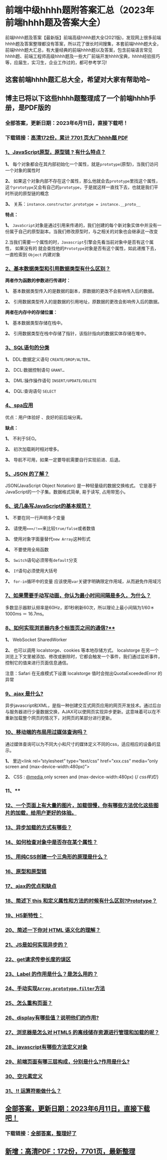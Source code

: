 # 前端中级hhhh题附答案汇总（2023年前端hhhh题及答案大全）

前端hhhh题及答案【最新版】前端高级hhhh题大全(2021版)，发现网上很多前端hhhh题及答案整理都没有答案，所以花了很长时间搜集，本套前端hhhh题大全，前端hhhh题大汇总，有大量经典的前端hhhh题以及答案，包含前端语言常见hhhh题、前端工程师高级hhhh题及一些大厂前端开发hhhh宝典，hhhh经验技巧等，应届生，实习生，企业工作过的，都可参考学习!

## 这套前端hhhh题汇总大全，希望对大家有帮助哈~ 

## 博主已将以下这些hhhh题整理成了一个前端hhhh手册，是PDF版的


### 全部答案，更新日期：2023年6月11日，直接下载吧！
### 下载链接：[高清172份，累计 7701 页大厂hhhh题  PDF](https://gitee.com/souyunku/DevBooks/blob/master/docs/index.md)


### [1、JavaScript原型，原型链 ? 有什么特点？](https://gitee.com/souyunku/NewDevBooks/blob/master/docs/前端/前端中级hhhh题附答案汇总（2021年前端hhhh题及答案大全）.md#1javascript原型原型链--有什么特点)  


**1、** 每个对象都会在其内部初始化一个属性，就是`prototype`(原型)，当我们访问一个对象的属性时

**2、** 如果这个对象内部不存在这个属性，那么他就会去`prototype`里找这个属性，这`个prototype`又会有自己的`prototype`，于是就这样一直找下去，也就是我们平时所说的原型链的概念

**3、** 关系：`instance.constructor.prototype = instance.__proto__`

**特点：**

**1、** `JavaScript`对象是通过引用来传递的，我们创建的每个新对象实体中并没有一份属于自己的原型副本。当我们修改原型时，与之相关的对象也会继承这一改变

2.当我们需要一个属性的时，`Javascript`引擎会先看当前对象中是否有这个属性， 如果没有的 就会查找他的`Prototype`对象是否有这个属性，如此递推下去，一直检索到 `Object` 内建对象


### [2、基本数据类型和引用数据类型有什么区别？](https://gitee.com/souyunku/NewDevBooks/blob/master/docs/前端/前端中级hhhh题附答案汇总（2021年前端hhhh题及答案大全）.md#2基本数据类型和引用数据类型有什么区别)  


**两者作为函数的参数进行传递时：**

**1、** 基本数据类型传入的是数据的副本，原数据的更改不会影响传入后的数据。

**2、** 引用数据类型传入的是数据的引用地址，原数据的更改会影响传入后的数据。

**两者在内存中的存储位置：**

**1、** 基本数据类型存储在栈中。

**2、** 引用数据类型在栈中存储了指针，该指针指向的数据实体存储在堆中。


### [3、SQL语句的分类](https://gitee.com/souyunku/NewDevBooks/blob/master/docs/前端/前端中级hhhh题附答案汇总（2021年前端hhhh题及答案大全）.md#3sql语句的分类)  


**1、** DDL:数据定义语句 `CREATE/DROP/ALTER…`

**2、** DCL:数据控制语句 `GRANT…`

**3、** DML:操作操作语句 `INSERT/UPDATE/DELETE`

**4、** DQL:查询语句 `SELECT`


### [4、spa应用](https://gitee.com/souyunku/NewDevBooks/blob/master/docs/前端/前端中级hhhh题附答案汇总（2021年前端hhhh题及答案大全）.md#4spa应用)  


优点：用户体验好 、良好的前后端分离。

**缺点：**

**1、** 不利于SEO。

**2、** 初次加载耗时相对增多。

**3、** 导航不可用，如果一定要导航需要自行实现前进、后退。


### [5、JSON 的了解？](https://gitee.com/souyunku/NewDevBooks/blob/master/docs/前端/前端中级hhhh题附答案汇总（2021年前端hhhh题及答案大全）.md#5json-的了解)  


JSON(JavaScript Object Notation) 是一种轻量级的数据交换格式。 它是基于JavaScript的一个子集。数据格式简单, 易于读写, 占用带宽小。


### [6、说几条写JavaScript的基本规范？](https://gitee.com/souyunku/NewDevBooks/blob/master/docs/前端/前端中级hhhh题附答案汇总（2021年前端hhhh题及答案大全）.md#6说几条写javascript的基本规范)  


**1、** 不要在同一行声明多个变量

**2、** 请使用`===/!==`来比较`true/false`或者数值

**3、** 使用对象字面量替代`new Array`这种形式

**4、** 不要使用全局函数

**5、** `Switch`语句必须带有`default`分支

**6、** `If`语句必须使用大括号

**7、** `for-in`循环中的变量 应该使用`var`关键字明确限定作用域，从而避免作用域污


### [7、如果需要手动写动画，你认为最小时间间隔是多久，为什么？](https://gitee.com/souyunku/NewDevBooks/blob/master/docs/前端/前端中级hhhh题附答案汇总（2021年前端hhhh题及答案大全）.md#7如果需要手动写动画你认为最小时间间隔是多久为什么)  


多数显示器默认频率是60Hz，即1秒刷新60次，所以理论上最小间隔为1/60＊1000ms ＝ 16.7ms。


### [8、如何实现浏览器内多个标签页之间的通信?**](https://gitee.com/souyunku/NewDevBooks/blob/master/docs/前端/前端中级hhhh题附答案汇总（2021年前端hhhh题及答案大全）.md#8如何实现浏览器内多个标签页之间的通信**)  


**1、** WebSocket SharedWorker

**2、** 也可以调用 localstorge、cookies 等本地存储方式。 localstorge 在另一个浏览上下文里被添加、修改或删除时，它都会触发一个事件，我们通过监听事件，控制它的值来进行页面信息通信。

注意：Safari 在无痕模式下设置 localstorge 值时会抛出QuotaExceededError 的异常


### [9、ajax 是什么?](https://gitee.com/souyunku/NewDevBooks/blob/master/docs/前端/前端中级hhhh题附答案汇总（2021年前端hhhh题及答案大全）.md#9ajax-是什么)  


异步javascript和XML，是指一种创建交互式网页应用的网页开发技术。通过后台与服务器进行少量数据交换，AJAX可以使网页实现异步更新。这意味着可以在不重新加载整个网页的情况下，对网页的某部分进行更新。


### [10、移动端的布局用过媒体查询吗？](https://gitee.com/souyunku/NewDevBooks/blob/master/docs/前端/前端中级hhhh题附答案汇总（2021年前端hhhh题及答案大全）.md#10移动端的布局用过媒体查询吗)  


通过媒体查询可以为不同大小和尺寸的媒体定义不同的css，适应相应的设备的显示。

**1、** 里边<link rel=”stylesheet” type=”text/css” href=”xxx.css” media=”only screen and (max-device-width:480px)”>

**2、** CSS : [@media ](/media ) only screen and (max-device-width:480px) {/ _css样式_/}


### 11、**
### [12、一个页面上有大量的图片，加载很慢，你有哪些方法优化这些图片的加载，给用户更好的体验。](https://gitee.com/souyunku/NewDevBooks/blob/master/docs/前端/前端中级hhhh题附答案汇总（2021年前端hhhh题及答案大全）.md#12一个页面上有大量的图片加载很慢你有哪些方法优化这些图片的加载给用户更好的体验。)  

### [13、异步加载的方式有哪些？](https://gitee.com/souyunku/NewDevBooks/blob/master/docs/前端/前端中级hhhh题附答案汇总（2021年前端hhhh题及答案大全）.md#13异步加载的方式有哪些)  

### [14、如何检查对象中是否存在某个属性？](https://gitee.com/souyunku/NewDevBooks/blob/master/docs/前端/前端中级hhhh题附答案汇总（2021年前端hhhh题及答案大全）.md#14如何检查对象中是否存在某个属性)  

### [15、用纯CSS创建一个三角形的原理是什么？](https://gitee.com/souyunku/NewDevBooks/blob/master/docs/前端/前端中级hhhh题附答案汇总（2021年前端hhhh题及答案大全）.md#15用纯css创建一个三角形的原理是什么)  

### [16、原型和原型链](https://gitee.com/souyunku/NewDevBooks/blob/master/docs/前端/前端中级hhhh题附答案汇总（2021年前端hhhh题及答案大全）.md#16原型和原型链)  

### [17、ajax的优点和缺点](https://gitee.com/souyunku/NewDevBooks/blob/master/docs/前端/前端中级hhhh题附答案汇总（2021年前端hhhh题及答案大全）.md#17ajax的优点和缺点)  

### [18、简述下 this 和定义属性和方法的时候有什么区别?Prototype？](https://gitee.com/souyunku/NewDevBooks/blob/master/docs/前端/前端中级hhhh题附答案汇总（2021年前端hhhh题及答案大全）.md#18简述下-this-和定义属性和方法的时候有什么区别prototype)  

### [19、H5新特性：](https://gitee.com/souyunku/NewDevBooks/blob/master/docs/前端/前端中级hhhh题附答案汇总（2021年前端hhhh题及答案大全）.md#19h5新特性：)  

### [20、简述一下你对 HTML 语义化的理解？](https://gitee.com/souyunku/NewDevBooks/blob/master/docs/前端/前端中级hhhh题附答案汇总（2021年前端hhhh题及答案大全）.md#20简述一下你对-html-语义化的理解)  

### [21、JS是如何实现异步的？](https://gitee.com/souyunku/NewDevBooks/blob/master/docs/前端/前端中级hhhh题附答案汇总（2021年前端hhhh题及答案大全）.md#21js是如何实现异步的)  

### [22、get请求传参长度的误区](https://gitee.com/souyunku/NewDevBooks/blob/master/docs/前端/前端中级hhhh题附答案汇总（2021年前端hhhh题及答案大全）.md#22get请求传参长度的误区)  

### [23、Label 的作用是什么？是怎么用的？](https://gitee.com/souyunku/NewDevBooks/blob/master/docs/前端/前端中级hhhh题附答案汇总（2021年前端hhhh题及答案大全）.md#23label-的作用是什么是怎么用的)  

### [24、手动实现`Array.prototype.filter`方法](https://gitee.com/souyunku/NewDevBooks/blob/master/docs/前端/前端中级hhhh题附答案汇总（2021年前端hhhh题及答案大全）.md#24手动实现arrayprototypefilter方法)  

### [25、怎么重构页面？](https://gitee.com/souyunku/NewDevBooks/blob/master/docs/前端/前端中级hhhh题附答案汇总（2021年前端hhhh题及答案大全）.md#25怎么重构页面)  

### [26、display有哪些值？说明他们的作用?](https://gitee.com/souyunku/NewDevBooks/blob/master/docs/前端/前端中级hhhh题附答案汇总（2021年前端hhhh题及答案大全）.md#26display有哪些值说明他们的作用)  

### [27、浏览器是怎么对 HTML5 的离线储存资源进行管理和加载的呢？](https://gitee.com/souyunku/NewDevBooks/blob/master/docs/前端/前端中级hhhh题附答案汇总（2021年前端hhhh题及答案大全）.md#27浏览器是怎么对-html5-的离线储存资源进行管理和加载的呢)  

### [28、javascript有哪些方法定义对象](https://gitee.com/souyunku/NewDevBooks/blob/master/docs/前端/前端中级hhhh题附答案汇总（2021年前端hhhh题及答案大全）.md#28javascript有哪些方法定义对象)  

### [29、前端页面有哪三层构成，分别是什么?作用是什么?](https://gitee.com/souyunku/NewDevBooks/blob/master/docs/前端/前端中级hhhh题附答案汇总（2021年前端hhhh题及答案大全）.md#29前端页面有哪三层构成分别是什么作用是什么)  

### [30、空元素定义](https://gitee.com/souyunku/NewDevBooks/blob/master/docs/前端/前端中级hhhh题附答案汇总（2021年前端hhhh题及答案大全）.md#30空元素定义)  

### [31、!! 运算符能做什么？](https://gitee.com/souyunku/NewDevBooks/blob/master/docs/前端/前端中级hhhh题附答案汇总（2021年前端hhhh题及答案大全）.md#31-运算符能做什么)  






## [全部答案，更新日期：2023年6月11日，直接下载吧！](https://gitee.com/souyunku/DevBooks/blob/master/docs/daan.md)

### 下载链接：[全部答案，整理好了](https://gitee.com/souyunku/NewDevBooks/blob/master/docs/daan.md)




## [新增：高清PDF：172份，7701页，最新整理](https://gitee.com/souyunku/DevBooks/blob/master/docs/daan.md)
